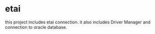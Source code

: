 # etai
this project includes etai connection. it also includes Driver Manager and connection to oracle database.
